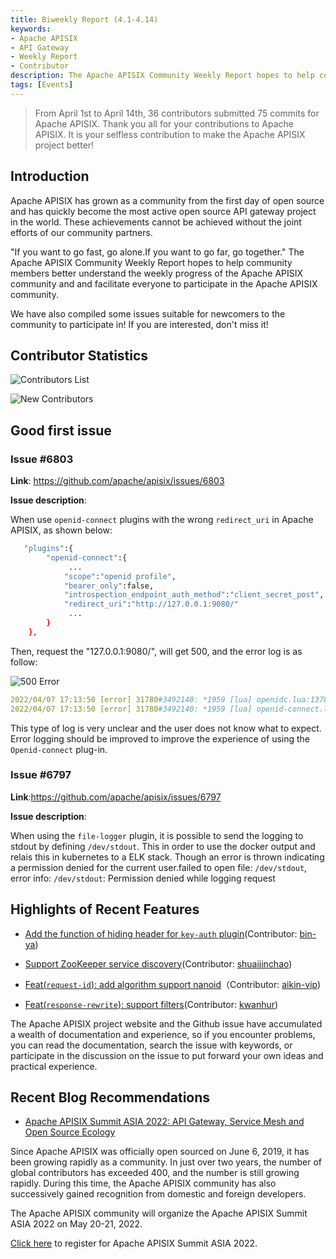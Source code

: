 ```yaml
---
title: Biweekly Report (4.1-4.14)
keywords:
- Apache APISIX
- API Gateway
- Weekly Report
- Contributor
description: The Apache APISIX Community Weekly Report hopes to help community members better understand the weekly progress of the Apache APISIX community and and facilitate everyone to participate in the Apache APISIX community.
tags: [Events]
---
```


> From April 1st to  April 14th, 36 contributors submitted 75 commits for Apache APISIX. Thank you all for your contributions to Apache APISIX. It is your selfless contribution to make the Apache APISIX project better!

<!--truncate-->

## Introduction

Apache APISIX has grown as a community from the first day of open source and has quickly become the most active open source API gateway project in the world. These achievements cannot be achieved without the joint efforts of our community partners.

"If you want to go fast, go alone.If you want to go far, go together." The Apache APISIX Community Weekly Report hopes to help community members better understand the weekly progress of the Apache APISIX community and and facilitate everyone to participate in the Apache APISIX community.

We have also compiled some issues suitable for newcomers to the community to participate in! If you are interested, don't miss it!

## Contributor Statistics

![Contributors List](https://static.apiseven.com/202108/1650443415345-e067c6d9-1f39-4152-a7cc-4379fd4f17f3.jpg)

![New Contributors](https://static.apiseven.com/202108/1650443438975-33d7f4fb-01ca-4877-848e-35b1f6869d2a.png)

## Good first issue

### Issue #6803

**Link**: https://github.com/apache/apisix/issues/6803

**Issue description**:

When use `openid-connect` plugins with the wrong `redirect_uri` in Apache APISIX, as shown below:

```Bash
   "plugins":{
        "openid-connect":{
             ...
            "scope":"openid profile",
            "bearer_only":false,
            "introspection_endpoint_auth_method":"client_secret_post",
            "redirect_uri":"http://127.0.0.1:9080/"
             ...
        }
    },
```

Then, request the "127.0.0.1:9080/", will get 500, and the error log is as follow:

![500 Error](https://static.apiseven.com/202108/1650443701999-958f2096-d44d-4cd0-99b5-6e8833c361c6.png)

```YAML
2022/04/07 17:13:50 [error] 31780#3492140: *1959 [lua] openidc.lua:1378: authenticate(): request to the redirect_uri path but there's no session state found, client: 127.0.0.1, server: _, request: "GET / HTTP/1.1", host: "127.0.0.1:9080"
2022/04/07 17:13:50 [error] 31780#3492140: *1959 [lua] openid-connect.lua:304: phase_func(): OIDC authentication failed: request to the redirect_uri path but there's no session state found, client: 127.0.0.1, server: _, request: "GET / HTTP/1.1", host: "127.0.0.1:9080"
```

This type of log is very unclear and the user does not know what to expect. Error logging should be improved to improve the experience of using the `Openid-connect` plug-in.

### Issue #6797

**Link**:https://github.com/apache/apisix/issues/6797

**Issue description**:

When using the `file-logger` plugin, it is possible to send the logging to stdout by defining `/dev/stdout`. This in order to use the docker output and relais this in kubernetes to a ELK stack. Though an error is thrown indicating a permission denied for the current user.failed to open file: `/dev/stdout`, error info: `/dev/stdout`: Permission denied while logging request

## Highlights of Recent Features

- [Add the function of hiding header for `key-auth` plugin](https://github.com/apache/apisix/pull/6670)(Contributor: [bin-ya](https://github.com/bin-ya))

- [Support ZooKeeper service discovery](https://github.com/apache/apisix/pull/6751)(Contributor: [shuaijinchao](https://github.com/shuaijinchao))

- [Feat(`request-id`): add algorithm support nanoid](https://github.com/apache/apisix/pull/6779)（Contributor: [aikin-vip](https://github.com/aikin-vip))

- [Feat(`response-rewrite`): support filters](https://github.com/apache/apisix/pull/6750)(Contributor: [kwanhur](https://github.com/kwanhur))

The Apache APISIX project website and the Github issue have accumulated a wealth of documentation and experience, so if you encounter problems, you can read the documentation, search the issue with keywords, or participate in the discussion on the issue to put forward your own ideas and practical experience.

## Recent Blog Recommendations

- [Apache APISIX Summit ASIA 2022: API Gateway, Service Mesh and Open Source Ecology](https://apisix.apache.org/blog/2022/04/12/apisix-summit-asia-2022)

Since Apache APISIX was officially open sourced on June 6, 2019, it has been growing rapidly as a community. In just over two years, the number of global contributors has exceeded 400, and the number is still growing rapidly. During this time, the Apache APISIX community has also successively gained recognition from domestic and foreign developers.

The Apache APISIX community will organize the Apache APISIX Summit ASIA 2022 on May 20-21, 2022.

[Click here](https://apisix-summit.org) to register for Apache APISIX Summit ASIA 2022.
